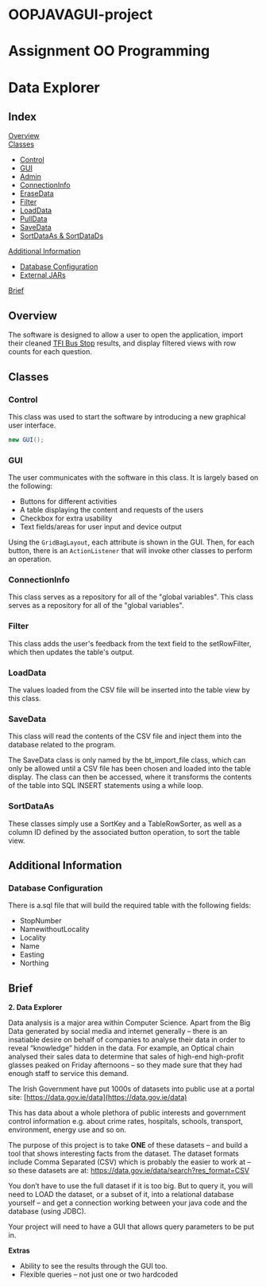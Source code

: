 # OOPJAVAGUI-project

# Assignment OO Programming
# Data Explorer

## Index
[Overview](#overview)  
[Classes](#classes)  
- [Control](#control)  
- [GUI](#gui)  
- [Admin](#admin)  
- [ConnectionInfo](#connectioninfo)  
- [EraseData](#erasedata)  
- [Filter](#filter)  
- [LoadData](#loaddata)  
- [PullData](#pulldata)  
- [SaveData](#savedata)  
- [SortDataAs & SortDataDs](#sortdataas-&-sortdatads)  

[Additional Information](#additional-information)  
- [Database Configuration](#database-configuration)  
- [External JARs](#external-jars)  

[Brief](#brief)


## Overview
The software is designed to allow a user to open the application, import their cleaned [TFI Bus Stop](https://data.gov.ie/dataset/b61d8abf-efd1-4476-a29b-afc8c2edd6ba/resource/6db74b2d-c7d3-4faf-a922-851c042715ba) results, and display filtered views with row counts for each question.

## Classes
### Control
This class was used to start the software by introducing a new graphical user interface.
```java
new GUI();
```

### GUI
The user communicates with the software in this class.
It is largely based on the following: 
- Buttons for different activities
- A table displaying the content and requests of the users
- Checkbox for extra usability 
- Text fields/areas for user input and device output

Using the `GridBagLayout`, each attribute is shown in the GUI.
Then, for each button, there is an `ActionListener` that will invoke other classes to perform an operation.


### ConnectionInfo

This class serves as a repository for all of the "global variables".
This class serves as a repository for all of the "global variables".



### Filter
This class adds the user's feedback from the text field to the setRowFilter, which then updates the table's output.

### LoadData
The values loaded from the CSV file will be inserted into the table view by this class.


### SaveData
This class will read the contents of the CSV file and inject them into the database related to the program.

The SaveData class is only named by the bt_import_file class, which can only be allowed until a CSV file has been chosen and loaded into the table display. The class can then be accessed, where it transforms the contents of the table into SQL INSERT statements using a while loop.

### SortDataAs
These classes simply use a SortKey and a TableRowSorter, as well as a column ID defined by the associated button operation, to sort the table view.

## Additional Information
### Database Configuration
There is a.sql file that will build the required table with the following fields:

- StopNumber 
- NamewithoutLocality 
- Locality
- Name
- Easting
- Northing



## Brief
**2. Data Explorer**  

Data analysis is a major area within Computer Science. Apart from the Big Data generated by social media and internet generally – there is an insatiable desire on behalf of companies to analyse their data in order to reveal “knowledge” hidden in the data. For example, an Optical chain analysed their sales data to determine that sales of high-end high-profit glasses peaked on Friday afternoons – so they made sure that they had enough staff to service this demand.  

The Irish Government have put 1000s of datasets into public use at a portal site: [https://data.gov.ie/data](https://data.gov.ie/data)

This has data about a whole plethora of public interests and government control information e.g. about crime rates, hospitals, schools, transport, environment, energy use and so on.

The purpose of this project is to take **ONE** of these datasets – and build a tool that shows interesting facts from the dataset. The dataset formats include Comma Separated (CSV) which is probably the easier to work at – so these datasets are at: https://data.gov.ie/data/search?res_format=CSV

You don’t have to use the full dataset if it is too big. But to query it, you will need to LOAD the dataset, or a subset of it, into a relational database yourself – and get a connection working between your java code and the database (using JDBC).

Your project will need to have a GUI that allows query parameters to be put in.

**Extras**
- Ability to see the results through the GUI too.
- Flexible queries – not just one or two hardcoded

